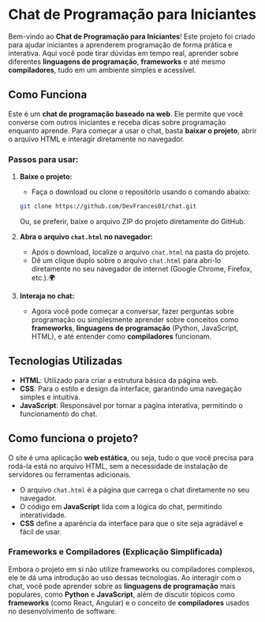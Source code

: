 # Chat de Programação para Iniciantes

Bem-vindo ao **Chat de Programação para Iniciantes**! Este projeto foi criado para ajudar iniciantes a aprenderem programação de forma prática e interativa. Aqui você pode tirar dúvidas em tempo real, aprender sobre diferentes **linguagens de programação**, **frameworks** e até mesmo **compiladores**, tudo em um ambiente simples e acessível.

## Como Funciona

Este é um **chat de programação baseado na web**. Ele permite que você converse com outros iniciantes e receba dicas sobre programação enquanto aprende. Para começar a usar o chat, basta **baixar o projeto**, abrir o arquivo HTML e interagir diretamente no navegador.

### Passos para usar:

1. **Baixe o projeto:**
    - Faça o download ou clone o repositório usando o comando abaixo:
    ```bash
    git clone https://github.com/DevFrances01/chat.git
    ```
    Ou, se preferir, baixe o arquivo ZIP do projeto diretamente do GitHub.

2. **Abra o arquivo `chat.html` no navegador:**
    - Após o download, localize o arquivo `chat.html` na pasta do projeto.
    - Dê um clique duplo sobre o arquivo `chat.html` para abri-lo diretamente no seu navegador de internet (Google Chrome, Firefox, etc.).🌍
  
3. **Interaja no chat:**
    - Agora você pode começar a conversar, fazer perguntas sobre programação ou simplesmente aprender sobre conceitos como **frameworks**, **linguagens de programação** (Python, JavaScript, HTML), e até entender como **compiladores** funcionam.

## Tecnologias Utilizadas

- **HTML**: Utilizado para criar a estrutura básica da página web.
- **CSS**: Para o estilo e design da interface, garantindo uma navegação simples e intuitiva.
- **JavaScript**: Responsável por tornar a página interativa, permitindo o funcionamento do chat.
  
## Como funciona o projeto?

O site é uma aplicação **web estática**, ou seja, tudo o que você precisa para rodá-la está no arquivo HTML, sem a necessidade de instalação de servidores ou ferramentas adicionais.

- O arquivo `chat.html` é a página que carrega o chat diretamente no seu navegador.
- O código em **JavaScript** lida com a lógica do chat, permitindo interatividade.
- **CSS** define a aparência da interface para que o site seja agradável e fácil de usar.

### Frameworks e Compiladores (Explicação Simplificada)

Embora o projeto em si não utilize frameworks ou compiladores complexos, ele te dá uma introdução ao uso dessas tecnologias. Ao interagir com o chat, você pode aprender sobre as **linguagens de programação** mais populares, como **Python** e **JavaScript**, além de discutir tópicos como **frameworks** (como React, Angular) e o conceito de **compiladores** usados no desenvolvimento de software.




